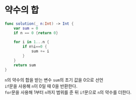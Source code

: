 # 약수의 합

```swift
func solution(_ n:Int) -> Int {
    var sum = 0
    if n == 0 {return 0}
    
    for i in 1...n {
        if n%i==0 {
            sum += i
        }
    }
    return sum
}
```

`n`의 약수의 합을 받는 변수 `sum`의 초기 값을 0으로 선언  
`if`문을 사용해 `n`이 0일 때 0을 반환한다.   
`for`문을 사용해 1부터 `n`까지 범위를 준 뒤 `if`문으로 `n`의 약수를 더한다. 

